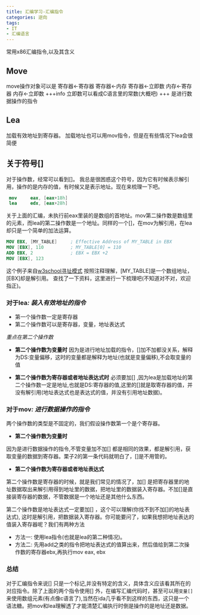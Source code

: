 ```yaml
---
title: 汇编学习-汇编指令
categories: 逆向
tags:
- IT
- 汇编语言
---
```

常用x86汇编指令,以及其含义
<!--more-->

## Move
move操作对象可以是
寄存器<-寄存器
寄存器<-内存
寄存器<-立即数
内存<-寄存器
内存<-立即数
+++info
立即数可以看成C语言里的常数(大概吧)
+++
是进行数据操作的指令

## Lea
加载有效地址到寄存器。
加载地址也可以用mov指令，但是在有些情况下lea会很简便


## 关于符号[]
对于操作数，经常可以看到[]。
我总是很困惑这个符号，因为它有时候表示解引用，操作的是内存的值，有时候又是表示地址。现在来梳理一下吧。
```nasm 例子1
 mov     eax, [eax+18h]
 lea     edx, [eax+28h]
```
关于上面的汇编，未执行前eax里装的是数组的首地址。mov第二操作数是数组里的元素，而lea的第二操作数是一个地址。同样的一个[]，在mov为解引用，在lea却只是一个简单的加法运算。
```nasm 例子2
MOV EBX, [MY_TABLE]     ; Effective Address of MY_TABLE in EBX
MOV [EBX], 110          ; MY_TABLE[0] = 110
ADD EBX, 2              ; EBX = EBX +2
MOV [EBX], 123
```
这个例子来自[w3school寻址模式](https://www.w3schools.cn/assembly/assembly_addressing_modes.html)
按照注释理解，[MY_TABLE]是一个数组地址，
[EBX]却是解引用。
查找了一下资料，这里进行一下梳理吧(不知道对不对，欢迎指正)。 

### **对于lea**_: 装入有效地址的指令_
 - 第一个操作数一定是寄存器
 - 第二个操作数可以是寄存器，变量，地址表达式 
 
_重点在第二个操作数_

 - **第二个操作数为变量时**
 因为是进行地址加载的指令，[]加不加都没关系，解释为DS:变量偏移，这时的变量都是解释为地址(也就是变量偏移),不会取变量的值
 
 - **第二个操作数为寄存器或者地址表达式时**
 必须要加[] ,因为lea是加载地址的第二个操作数一定是地址,也就是DS:寄存器的值,这里的[]就是取寄存器的值，并没有解引用(地址表达式也是表达式的值，并没有引用地址数据)。
 
 
### **对于mov**_: 进行数据操作的指令_ 

两个操作数的类型是不固定的，我们假设操作数第一个是个寄存器。
 - **第二个操作数为变量时**

因为是进行数据操作的指令,不管变量加不加[] 都是相同的效果，都是解引用，获取变量的数据到寄存器。栗子2的第一条代码就明白了，[]是不用管的。
 - **第二个操作数为寄存器或者地址表达式**
 
 
 第二个操作数是寄存器的时候，就是我们常见的情况了，加[] 是把寄存器里的地址数据取出来解引用得到地址里的数据，把地址里的数据装入寄存器。不加[]是直接装寄存器的数据，不管数据是一个地址还是其他什么东西。
 
 第二个操作数是地址表达式一定要加[] ，这个可以理解(你找不到不加[]的地址表达式), 这时是解引用，把数据装入寄存器。你可能要问了，如果我想把地址表达的值装入寄存器呢？我们有两种方法
  - 方法一: 使用lea指令(也就是lea的第二种情况)。
  - 方法二: 先用add之类的指令把地址表达式的值算出来，然后值给到第二次操作数的寄存器ebx,再执行mov eax, ebx
  
### 总结
对于汇编指令来说[] 只是一个标记,并没有特定的含义，具体含义应该看其所在的对应指令。除了上面的两个指令使用[] 外，在编写汇编代码时，甚至可以用`变量[]`来使用数组元素(有点像c语言了),当然在ida几乎看不到这样的东西，这只是一个语法糖。把mov和lea理解透了才能清楚汇编执行时倒是操作的是地址还是数据。
 
 



